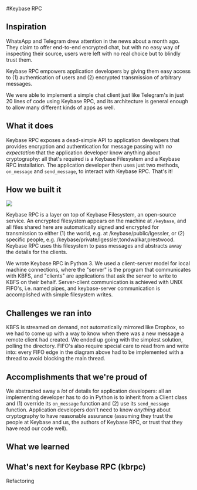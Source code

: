#Keybase RPC

## Inspiration

WhatsApp and Telegram drew attention in the news about a month ago. They claim to offer end-to-end encrypted chat, but with no easy way of inspecting their source, users were left with no real choice but to blindly trust them.

Keybase RPC empowers application developers by giving them easy access to (1) authentication of users and (2) encrypted transmission of arbitrary messages. 

We were able to implement a simple chat client just like Telegram's in just 20 lines of code using Keybase RPC, and its architecture is general enough to allow many different kinds of apps as well.

## What it does

Keybase RPC exposes a dead-simple API to application developers that provides encryption and authentication for message passing with *no expectation* that the application developer know anything about cryptography: all that's required is a Keybase Filesystem and a Keybase RPC installation. The application developer then uses just two methods, `on_message` and `send_message`, to interact with Keybase RPC. That's it!

## How we built it

![](http://i.imgur.com/9gX1zE8.png)

Keybase RPC is a layer on top of Keybase Filesystem, an open-source service. An encrypted filesystem appears on the machine at `/keybase`, and all files shared here are automatically signed and encrypted for transmission to either (1) the world, e.g. at /keybase/public/lgessler, or (2) specific people, e.g. /keybase/private/lgessler,tondwalkar,prestwood. Keybase RPC uses this filesystem to pass messages and abstracts away the details for the clients.

We wrote Keybase RPC in Python 3. We used a client-server model for local machine connections, where the "server" is the program that communicates with KBFS, and "clients" are applications that ask the server to write to KBFS on their behalf. Server-client communication is achieved with UNIX FIFO's, i.e. named pipes, and keybase-server communication is accomplished with simple filesystem writes.

## Challenges we ran into

KBFS is streamed on demand, not automatically mirrored like Dropbox, so we had to come up with a way to know when there was a new message a remote client had created. We ended up going with the simplest solution, polling the directory. FIFO's also require special care to read from and write into: every FIFO edge in the diagram above had to be implemented with a thread to avoid blocking the main thread.

## Accomplishments that we're proud of

We abstracted away a *lot* of details for application developers: all an implementing developer has to do in Python is to inherit from a Client class and (1) override its `on_message` function and (2) use its `send_message` function. Application developers don't need to know *anything* about cryptography to have reasonable assurance (assuming they trust the people at Keybase and us, the authors of Keybase RPC, or trust that they have read our code well).

## What we learned

## What's next for Keybase RPC (kbrpc)

Refactoring
